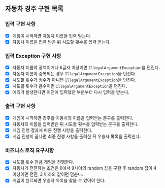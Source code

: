 ## 자동차 경주 구현 목록

### 입력 구현 사항
- [x] 게임이 시작하면 자동차 이름을 입력 받는다.
- [x] 자동차 이름을 입력 받은 뒤 시도할 횟수를 입력 받는다.

### 입력 Exception 구현 사항
- [x] 자동차 이름이 공백이거나 6글자 이상이면 `IllegalArgumentException`을 던진다.
- [x] 자동차 이름이 중복되는 경우 `IllegalArgumentException`을 던진다.
- [x] 시도할 횟수가 정수가 아니면 `IllegalArgumentException`을 던진다.
- [x] 시도할 횟수가 음수이면 `IllegalArgumentException`을 던진다.
- [x] 예외가 발생한다면 이전에 입력했던 부분부터 다시 입력을 받는다.

### 출력 구현 사항
- [x] 게임이 시작하면 경주할 자동차의 이름을 입력받는 문구를 출력한다.
- [x] 자동차의 이름을 입력받은 뒤 시도할 횟수를 입력받는 문구를 출력한다.
- [x] 게임 진행 결과에 따른 진행 사항을 출력한다.
- [x] 게임 진행이 끝나면 최종 진행 사항을 출력한 뒤 우승자 목록을 출력한다.

### 비즈니스 로직 요구사항
- [x] 시도할 횟수 만큼 게임을 진행한다. 
- [x] 자동차가 전진하는 조건은 0에서 9사이의 random 값을 구한 후 random 값이 4 이상이면 전진, 3 이하의 값이면 멈춘다.
- [x] 게임이 완료되면 우승자 목록을 찾을 수 있어야 한다.
